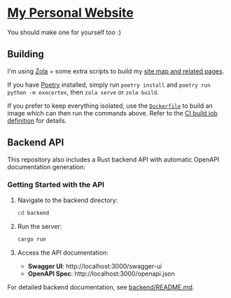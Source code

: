 # [My Personal Website](https://baczek.me)

You should make one for yourself too :)

## Building

I'm using [Zola](https://www.getzola.org/) + some extra scripts to build my
[site map and related pages](https://baczek.me/map).

If you have [Poetry](https://python-poetry.org/) installed, simply run `poetry
install` and `poetry run python -m exocortex`, then `zola serve` or `zola
build`.

If you prefer to keep everything isolated, use the [`Dockerfile`](./Dockerfile)
to build an image which can then run the commands above. Refer to the [CI build
job definition](./.github/workflows/zola.yml) for details.

## Backend API

This repository also includes a Rust backend API with automatic OpenAPI documentation generation:

### Getting Started with the API

1. Navigate to the backend directory:
   ```bash
   cd backend
   ```

2. Run the server:
   ```bash
   cargo run
   ```

3. Access the API documentation:
   - **Swagger UI**: http://localhost:3000/swagger-ui
   - **OpenAPI Spec**: http://localhost:3000/openapi.json

For detailed backend documentation, see [backend/README.md](./backend/README.md).
